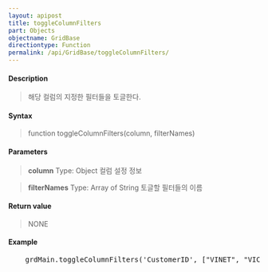 ```yaml
---
layout: apipost
title: toggleColumnFilters
part: Objects
objectname: GridBase
directiontype: Function
permalink: /api/GridBase/toggleColumnFilters/
---
```



#### Description

> 해당 컬럼의 지정한 필터들을 토글한다.

#### Syntax

> function toggleColumnFilters(column, filterNames)

#### Parameters

> **column**
> Type: Object
> 컬럼 설정 정보

> **filterNames**
> Type: Array of String
> 토글할 필터들의 이름

#### Return value

> NONE

#### Example

<pre class="prettyprint">
    grdMain.toggleColumnFilters('CustomerID', ["VINET", "VICTE"]);
</pre>



